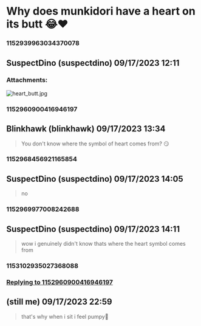 # Why does munkidori have a heart on its butt 😂❤
### 1152939963034370078
## SuspectDino (suspectdino) 09/17/2023 12:11 

> 
### Attachments: 
![heart_butt.jpg](https://yuzudiscordbackup.s3.us-west-2.amazonaws.com/files-media/1152939963034370078_heart_butt.jpg)

### 1152960900416946197
## Blinkhawk (blinkhawk) 09/17/2023 13:34 

> You don't know where the symbol of heart comes from? 😏

### 1152968456921165854
## SuspectDino (suspectdino) 09/17/2023 14:05 

> no

### 1152969977008242688
## SuspectDino (suspectdino) 09/17/2023 14:11 

> wow i genuinely didn't know thats where the heart symbol comes from

### 1153102935027368088
### [Replying to 1152960900416946197](#1152960900416946197)
##  (still me) 09/17/2023 22:59 

> that's why when i sit 
> i feel pumpy🤣

